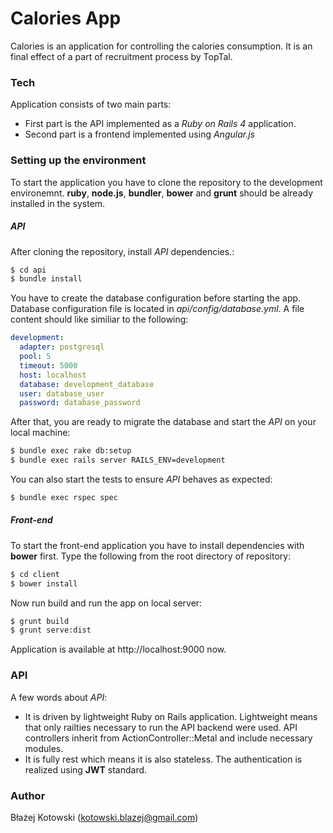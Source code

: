 # Calories App

Calories is an application for controlling the calories consumption. It is an final effect of a part of recruitment process by TopTal.

### Tech
Application consists of two main parts:
- First part is the API implemented as a *Ruby on Rails 4* application.
- Second part is a frontend implemented using *Angular.js*

### Setting up the environment
To start the application you have to clone the repository to the development environemnt. **ruby**, **node.js**, **bundler**, **bower** and **grunt** should be already installed in the system.

##### API
After cloning the repository, install *API* dependencies.:

```sh
$ cd api
$ bundle install
```

You have to create the database configuration before starting the app. Database configuration file is located in *api/config/database.yml*. A file content should like similiar to the following:

```yaml
development:
  adapter: postgresql
  pool: 5
  timeout: 5000
  host: localhost
  database: development_database
  user: database_user
  password: database_password
```

After that, you are ready to migrate the database and start the *API* on your local machine:

```sh
$ bundle exec rake db:setup
$ bundle exec rails server RAILS_ENV=development
```

You can also start the tests to ensure *API* behaves as expected:

```sh
$ bundle exec rspec spec
```

##### Front-end
To start the front-end application you have to install dependencies with **bower** first. Type the following from the root directory of repository:

```sh
$ cd client
$ bower install
```

Now run build and run the app on local server:

```sh
$ grunt build
$ grunt serve:dist
```

Application is available at http://localhost:9000 now.

### API 
A few words about *API*:
- It is driven by lightweight Ruby on Rails application. Lightweight means that only railties necessary to run the API backend were used. API controllers inherit from ActionController::Metal and include necessary modules.
- It is fully rest which means it is also stateless. The authentication is realized using **JWT** standard.

### Author
Błażej Kotowski (kotowski.blazej@gmail.com)
